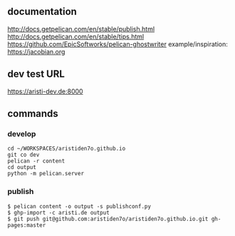 ## documentation
http://docs.getpelican.com/en/stable/publish.html
http://docs.getpelican.com/en/stable/tips.html
https://github.com/EpicSoftworks/pelican-ghostwriter
example/inspiration: https://jacobian.org



## dev test URL

https://aristi-dev.de:8000


## commands

### develop

```
cd ~/WORKSPACES/aristiden7o.github.io
git co dev
pelican -r content
cd output
python -m pelican.server
```


### publish

```
$ pelican content -o output -s publishconf.py
$ ghp-import -c aristi.de output
$ git push git@github.com:aristiden7o/aristiden7o.github.io.git gh-pages:master
```